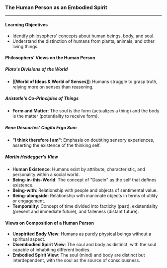 ### The Human Person as an Embodied Spirit

---

#### Learning Objectives

- Identify philosophers' concepts about human beings, body, and soul.
- Understand the distinction of humans from plants, animals, and other living things.

#### Philosophers' Views on the Human Person

##### Plato's Divisions of the World

- **[[World of Ideas & World of Senses]]**: Humans struggle to grasp truth, relying more on senses than reasoning.

##### Aristotle's Co-Principles of Things

- **Form and Matter**: The soul is the form (actualizes a thing) and the body is the matter (potentiality to receive form).

##### Rene Descartes' Cogito Ergo Sum

- **"I think therefore I am"**: Emphasis on doubting sensory experiences, asserting the existence of the thinking self.

##### Martin Heidegger's View

- **Human Existence**: Humans exist by attribute, characteristic, and personality within a social world.
- **Being-in-this-World**: The concept of "Dasein" as the self that defines existence.
- **Being-with**: Relationship with people and objects of sentimental value.
- **Being-alongside**: Relationship with inanimate objects in terms of utility or engagement.
- **Temporality**: Concept of time divided into facticity (past), existentiality (present and immediate future), and falleness (distant future).

#### Views on Composition of a Human Person

- **Unspirited Body View**: Humans as purely physical beings without a spiritual aspect.
- **Disembodied Spirit View**: The soul and body as distinct, with the soul capable of inhabiting different bodies.
- **Embodied Spirit View**: The soul (mind) and body are distinct but interdependent, with the soul as the source of consciousness.